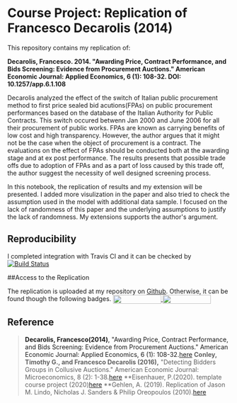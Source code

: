 # Course Project: Replication of Francesco Decarolis (2014)  <a class = "tocSkip">
   
This repository contains my replication of:

**Decarolis, Francesco. 2014. "Awarding Price, Contract Performance, and Bids Screening: Evidence from Procurement Auctions." American Economic Journal: Applied Economics, 6 (1): 108-32. DOI: 10.1257/app.6.1.108**
   
Decarolis analyzed the effect of the switch of Italian public procurement method to first price sealed bid acutions(FPAs) on public procurement performances based on the database of the Italian Authority for Public Contracts. This switch occured betwenn Jan 2000 and June 2006 for all their procurement of public works. FPAs are known as carrying benefits of low cost and high transparency. However, the author argues that it might not be the case when the object of procurement is a contract. The evaluations on the effect of FPAs should be conducted both at the awarding stage and at ex post performance. The results presents that possible trade offs due to adoption of FPAs and as a part of loss caused by this trade off, the author suggest the necessity of well designed screening process.

In this notebook, the replication of results and my extension will be presented. I added more visulization in the paper and also tried to check the assumption used in the model with additional data sample. I focused on the lack of randomness of this paper and the underlying assumptions to justify the lack of randomness. My extensions supports the author's argument. 
    

## Reproducibility  <a class = "tocSkip">

I completed integration with Travis CI and it can be checked by [![Build Status](https://travis-ci.org/HumanCapitalAnalysis/microeconometrics-course-project-HyeinJeong.svg?branch=temp1)](https://travis-ci.org/HumanCapitalAnalysis/microeconometrics-course-project-HyeinJeong)


##Access to the Replication <a class = "tocSkip">

The replication is uploaded at my repository on [Github](https://github.com/HumanCapitalAnalysis/microeconometrics-course-project-HyeinJeong). Otherwise, it can be found though the following badges.
    <a href="https://nbviewer.jupyter.org/github/HumanCapitalAnalysis/microeconometrics-course-project-HyeinJeong/blob/temp1/project_HyeinJeong.ipynb"
   target="_parent">
   <img align="center"
  src="https://raw.githubusercontent.com/jupyter/design/master/logos/Badges/nbviewer_badge.png"
      width="109" height="20">
</a> <a href="https://mybinder.org/v2/gh/HumanCapitalAnalysis/microeconometrics-course-project-HyeinJeong/master?filepath=project_HyeinJeong.ipynb"
    target="_parent">
    <img align="center"
       src="https://mybinder.org/badge_logo.svg"
       width="109" height="20">
</a>


## Reference <a class = "tocSkip">

> **Decarolis, Francesco(2014)**, "Awarding Price, Contract Performance, and Bids Screening: Evidence from Procurement Auctions." American Economic Journal: Applied Economics, 6 (1): 108-32.[here](https://www.aeaweb.org/articles?id=10.1257/app.6.1.108)
> **Conley, Timothy G., and Francesco Decarolis (2016),** "Detecting Bidders Groups in Collusive Auctions." American Economic Journal: Microeconomics, 8 (2): 1-38.[here](https://www.aeaweb.org/articles?id=10.1257/mic.20130254)
> **Eisenhauer, P.(2020). template course project (2020)[here](https://github.com/HumanCapitalAnalysis/template-course-project)
> **Gehlen, A. (2019). Replication of Jason M. Lindo, Nicholas J. Sanders &amp; Philip Oreopoulos (2010).[here](https://github.com/amageh/replication-performance-standards/blob/master/replication-notebook.ipynb)